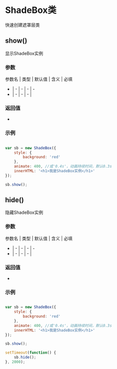 # ShadeBox类

快速创建遮罩层类

## show()

显示ShadeBox实例

### 参数

参数名 | 类型 | 默认值 | 含义 | 必填
- | - | - | - | -
- | - | - | - |

### 返回值

-

### 示例

```js

var sb = new ShadeBox({
    style: {
        background: 'red'
    },
    animate: 400, //或'0.4s'，动画持续时间，默认0.3s
    innerHTML: '<h1>我是ShadeBox实例</h1>'
});

sb.show();

```

## hide()

隐藏ShadeBox实例

### 参数

参数名 | 类型 | 默认值 | 含义 | 必填
- | - | - | - | -
- | - | - | - |

### 返回值

-

### 示例

```js

var sb = new ShadeBox({
    style: {
        background: 'red'
    },
    animate: 400, //或'0.4s'，动画持续时间，默认0.3s
    innerHTML: '<h1>我是ShadeBox实例</h1>'
});

sb.show();

setTimeout(function() {
    sb.hide();
}, 2000);

```
